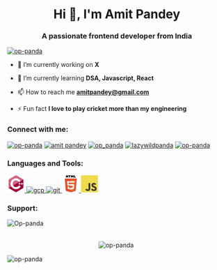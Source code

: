 <h1 align="center">Hi 👋, I'm Amit Pandey</h1>
<h3 align="center">A passionate frontend developer from India</h3>

<p align="left"> <a href="https://github.com/ryo-ma/github-profile-trophy"><img src="https://github-profile-trophy.vercel.app/?username=op-panda" alt="op-panda" /></a> </p>

- 🔭 I’m currently working on **X**

- 🌱 I’m currently learning **DSA, Javascript, React**

- 📫 How to reach me **amitpandey@gmail.com**

- ⚡ Fun fact **I love to play cricket more than my engineering**

<h3 align="left">Connect with me:</h3>
<p align="left">
<a href="https://codepen.io/op-panda" target="blank"><img align="center" src="https://raw.githubusercontent.com/rahuldkjain/github-profile-readme-generator/master/src/images/icons/Social/codepen.svg" alt="op-panda" height="30" width="40" /></a>
<a href="https://linkedin.com/in/amit pandey" target="blank"><img align="center" src="https://raw.githubusercontent.com/rahuldkjain/github-profile-readme-generator/master/src/images/icons/Social/linked-in-alt.svg" alt="amit pandey" height="30" width="40" /></a>
<a href="https://www.codechef.com/users/op_panda" target="blank"><img align="center" src="https://cdn.jsdelivr.net/npm/simple-icons@3.1.0/icons/codechef.svg" alt="op_panda" height="30" width="40" /></a>
<a href="https://www.hackerrank.com/lazywildpanda" target="blank"><img align="center" src="https://raw.githubusercontent.com/rahuldkjain/github-profile-readme-generator/master/src/images/icons/Social/hackerrank.svg" alt="lazywildpanda" height="30" width="40" /></a>
<a href="https://www.leetcode.com/op-panda" target="blank"><img align="center" src="https://raw.githubusercontent.com/rahuldkjain/github-profile-readme-generator/master/src/images/icons/Social/leet-code.svg" alt="op-panda" height="30" width="40" /></a>
</p>

<h3 align="left">Languages and Tools:</h3>
<p align="left"> <a href="https://www.w3schools.com/cpp/" target="_blank"> <img src="https://raw.githubusercontent.com/devicons/devicon/master/icons/cplusplus/cplusplus-original.svg" alt="cplusplus" width="40" height="40"/> </a> <a href="https://cloud.google.com" target="_blank"> <img src="https://www.vectorlogo.zone/logos/google_cloud/google_cloud-icon.svg" alt="gcp" width="40" height="40"/> </a> <a href="https://git-scm.com/" target="_blank"> <img src="https://www.vectorlogo.zone/logos/git-scm/git-scm-icon.svg" alt="git" width="40" height="40"/> </a> <a href="https://www.w3.org/html/" target="_blank"> <img src="https://raw.githubusercontent.com/devicons/devicon/master/icons/html5/html5-original-wordmark.svg" alt="html5" width="40" height="40"/> </a> <a href="https://developer.mozilla.org/en-US/docs/Web/JavaScript" target="_blank"> <img src="https://raw.githubusercontent.com/devicons/devicon/master/icons/javascript/javascript-original.svg" alt="javascript" width="40" height="40"/> </a> </p>

<h3 align="left">Support:</h3>
<p><a href="https://www.buymeacoffee.com/Op-panda"> <img align="left" src="https://cdn.buymeacoffee.com/buttons/v2/default-yellow.png" height="50" width="210" alt="Op-panda" /></a></p><br><br>

<p><img align="center" src="https://github-readme-stats.vercel.app/api/top-langs?username=op-panda&show_icons=true&locale=en&layout=compact" alt="op-panda" /></p>

<p><img align="center" src="https://github-readme-streak-stats.herokuapp.com/?user=op-panda&" alt="op-panda" /></p>

